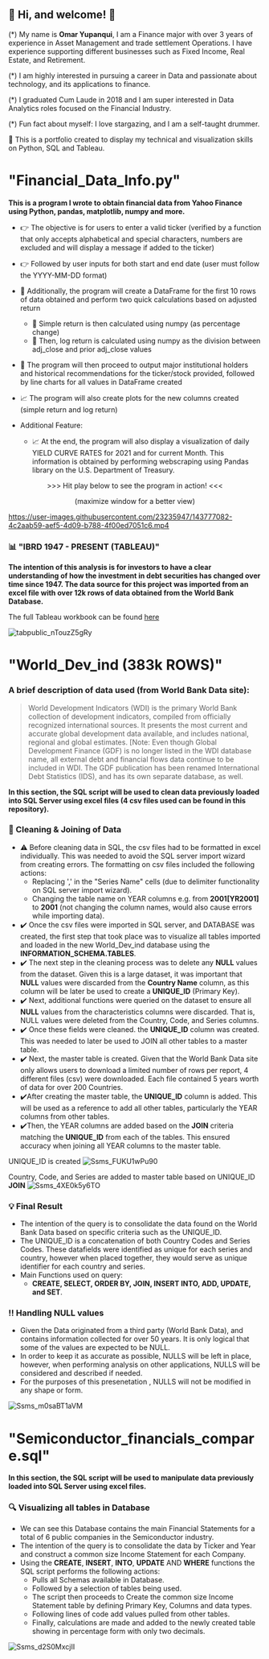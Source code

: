 ## 👋 Hi, and welcome! 👋  

(*) My name is **Omar Yupanqui**, I am a Finance major with over 3 years of experience in Asset Management and trade settlement Operations. I have experience supporting different businesses such as Fixed Income, Real Estate, and Retirement. 

(*) I am highly interested in pursuing a career in Data and passionate about technology, and its applications to finance. 

(*) I graduated Cum Laude in 2018 and I am super interested in Data Analytics roles focused on the Financial Industry. 

(*) Fun fact about myself: I love stargazing, and I am a self-taught drummer.

:dart: This is a portfolio created to display my technical and visualization skills on Python, SQL and Tableau.

# "Financial_Data_Info.py" 

**This is a program I wrote to obtain financial data from Yahoo Finance using Python, pandas, matplotlib, numpy and more.**

- :point_right: The objective is for users to enter a valid ticker (verified by a function that only accepts alphabetical and special characters, numbers are excluded and will display a message if added to the ticker)
- :point_right: Followed by user inputs for both start and end date (user must follow the YYYY-MM-DD format)
- :green_book: Additionally, the program will create a DataFrame for the first 10 rows of data obtained and perform two quick calculations based on adjusted return
  - :dart: Simple return is then calculated using numpy (as percentage change)
  - :dart: Then, log return is calculated using numpy as the division between adj_close and prior adj_close values
- :page_facing_up: The program will then proceed to output major institutional holders and historical recommendations for the ticker/stock provided, followed by line charts for all values in DataFrame created
- :chart_with_upwards_trend: The program will also create plots for the new columns created (simple return and log return)

- Additional Feature:
  - :chart_with_upwards_trend: At the end, the program will also display a visualization of daily YIELD CURVE RATES for 2021 and for current Month. This information is obtained by performing webscraping using Pandas library on the U.S. Department of Treasury.

<p align="center">
  >>> Hit play below to see the program in action! <<<
</p>

<p align="center">
  (maximize window for a better view)
</p>

https://user-images.githubusercontent.com/23235947/143777082-4c2aab59-aef5-4d09-b788-4f00ed7051c6.mp4

### 📊 "IBRD 1947 - PRESENT (TABLEAU)" 

**The intention of this analysis is for investors to have a clear understanding of how the investment in debt securities has changed over time since 1947. The data source for this project was imported from an excel file with over 12k rows of data obtained from the World Bank Database.**

The full Tableau workbook can be found [here](https://public.tableau.com/views/World_Bank_Bonds/Cover?:language=en-US&:display_count=n&:origin=viz_share_link)

![tabpublic_nTouzZ5gRy](https://user-images.githubusercontent.com/23235947/141209034-3cf3cc84-bbf7-441d-95ae-7305f5f76a47.png)


# "World_Dev_ind (383k ROWS)" 

### A brief description of data used (from World Bank Data site):
>World Development Indicators (WDI) is the primary World Bank collection of development indicators, compiled from officially recognized international sources. It presents the most current and accurate global development data available, and includes national, regional and global estimates. [Note: Even though Global Development Finance (GDF) is no longer listed in the WDI database name, all external debt and financial flows data continue to be included in WDI. The GDF publication has been renamed International Debt Statistics (IDS), and has its own separate database, as well.

**In this section, the SQL script will be used to clean data previously loaded into SQL Server using excel files (4 csv files used can be found in this repository).**


### :mag_right: Cleaning & Joining of Data

- :warning: Before cleaning data in SQL, the csv files had to be formatted in excel individually. This was needed to avoid the SQL server import wizard from creating errors. The formatting on csv files included the following actions:
    - Replacing ',' in the "Series Name" cells (due to delimiter functionality on SQL server import wizard).
    - Changing the table name on YEAR columns e.g. from **2001[YR2001]** to **2001** (not changing the column names, would also cause errors while importing data).
- :heavy_check_mark: Once the csv files were imported in SQL server, and DATABASE was created, the first step that took place was to visualize all tables imported and loaded in the new World_Dev_ind database using the **INFORMATION_SCHEMA.TABLES**.
- :heavy_check_mark: The next step in the cleaning process was to delete any **NULL** values from the dataset. Given this is a large dataset, it was important that **NULL** values were discarded from the **Country Name** column, as this column will be later be used to create a **UNIQUE_ID** (Primary Key).
- :heavy_check_mark: Next, additional functions were queried on the dataset to ensure all **NULL** values from the characteristics columns were discarded. That is, NULL values were deleted from the Country, Code, and Series columns.
- :heavy_check_mark: Once these fields were cleaned. the **UNIQUE_ID** column was created. This was needed to later be used to JOIN all other tables to a master table.
- :heavy_check_mark: Next, the master table is created. Given that the World Bank Data site only allows users to download a limited number of rows per report, 4 different files (csv) were downloaded. Each file contained 5 years worth of data for over 200 Countries.
- :heavy_check_mark:After creating the master table, the **UNIQUE_ID** column is added. This will be used as a reference to add all other tables, particularly the YEAR columns from other tables.
- :heavy_check_mark:Then, the YEAR columns are added based on the **JOIN** criteria matching the **UNIQUE_ID** from each of the tables. This ensured accuracy when joining all YEAR columns to the master table.

UNIQUE_ID is created
![Ssms_FUKU1wPu90](https://user-images.githubusercontent.com/23235947/141686714-25d3d5f5-0f4f-48c0-8f1f-27d344b07b07.png)

Country, Code, and Series are added to master table based on UNIQUE_ID **JOIN**
![Ssms_4XE0k5y6TO](https://user-images.githubusercontent.com/23235947/141686741-86ccf745-13cd-4819-906f-fc408652938c.png)

### :bulb: Final Result
- The intention of the query is to consolidate the data found on the World Bank Data based on specific criteria such as the UNIQUE_ID. 
- The UNIQUE_ID is a concatenation of both Country Codes and Series Codes. These datafields were identified as unique for each series and country, however when placed together, they would serve as unique identifier for each country and series.
- Main Functions used on query:
   - **CREATE, SELECT, ORDER BY, JOIN, INSERT INTO, ADD, UPDATE, and SET**.
 
 ### :bangbang: Handling NULL values
 - Given the Data originated from a third party (World Bank Data), and contains information collected for over 50 years. It is only logical that some of the values are expected to be NULL. 
 - In order to keep it as accurate as possible, NULLS will be left in place, however, when performing analysis on other applications, NULLS will be considered and described if needed.
 - For the purposes of this presenetation , NULLS will not be modified in any shape or form.

![Ssms_m0saBT1aVM](https://user-images.githubusercontent.com/23235947/141686700-dae25629-a66e-4005-9d3d-5aca64669d29.png)

# "Semiconductor_financials_compare.sql" 

**In this section, the SQL script will be used to manipulate data previously loaded into SQL Server using excel files.**

### 🔍 Visualizing all tables in Database

- We can see this Database contains the main Financial Statements for a total of 6 public companies in the Semiconductor industry.
- The intention of the query is to consolidate the data by Ticker and Year and construct a common size Income Statement for each Company.
- Using the **CREATE**, **INSERT**, **INTO**, **UPDATE** AND **WHERE** functions the SQL script performs the following actions:
    - Pulls all Schemas available in Database.
    - Followed by a selection of tables being used.
    - The script then proceeds to Create the common size Income Statement table by defining Primary Key, Columns and data types.
    - Following lines of code add values pulled from other tables.
    - Finally, calculations are made and added to the newly created table showing in percentage form with only two decimals.

![Ssms_d2S0MxcjII](https://user-images.githubusercontent.com/23235947/141656219-4d051758-4dbd-40c6-99db-8e7f689bbc00.png)
